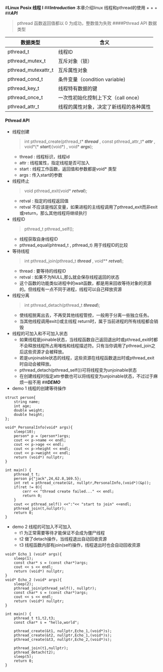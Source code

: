 #**Linux Posix 线程 I**
##_**Introduction**_
    本章介绍linux 线程和pthread的使用
+
+
+
##**_API_**
>pthread 函数返回值都以 0 为成功，整数值为失败
####Pthread API 数据类型

数据类型             | 含义
--------------------| ----------------------
pthread_t           | 线程ID
pthread_mutex_t     | 互斥对象（锁）
pthread_mutexattr_t | 互斥属性对象
pthread_cond_t      | 条件变量（condition variable)
pthread_key_t       | 线程特有数据的键
pthread_once_t      | 一次性初始化控制上下文（call once）
pthread_attr_t      | 线程的属性对象，决定了新线程的各种属性

#### Pthread API
+ 线程创建
    >int pthread_create(pthread_t* _**thread**_ , const pthread_attr_t* **_attr_** , void*(* **_start_**)(void*) , void* **_args_**);
    + thread : 线程标识，线程id
    + attr   : 线程属性，指定线程是否可加入
    + start  : 线程工作函数，返回值和参数都是void* 类型
    + args   : 传入start的参数
+ 线程终止
    >void pthread_exit(void* **_retval_**);
    + retval : 指定的线程返回值
    + retval 不应该是栈区变量，如果进程的主线程调用了pthread_exit而非exit或return，那么其他线程将继续执行
+ 线程ID
    >pthread_t pthread_self();
    + 线程获取自身线程ID
    + pthread_equal(phtread_t , pthread_t) 用于线程ID的比较
+ 等待线程
    >int pthread_join(pthread_t **_thread_** , void** **_retval_**);
    + thread : 要等待的线程ID
    + retval : 如果不为NULL,那么就会保存线程返回的状态
    + 这个函数的功能类似进程中的wait函数，都是用来回收等待对象的资源的。但线程有一点不同于进程，线程可以自己释放资源
+ 线程分离
    >int pthread_detach(pthread_t **_thread_**);
    + 使线程脱离出去，不再受其他线程管控，一般用于分离一些独立任务。
    + 当其他线程调用exit()或主线程 return时，属于当前进程的所有线程都会销毁
+ 线程的可加入和不可加入状态
    + 如果线程是joinable状态，当线程函数自己返回退出时或pthread_exit时都不会释放线程所占用堆栈和线程描述符。只有当你调用了pthread_join之后这些资源才会被释放。
    + 若是unjoinable状态的线程，这些资源在线程函数退出时或pthread_exit时自动会被释放。
    + pthread_detach(pthread_self())可将线程变为unjoinable状态
    + 在创建线程时指定attr参数也可以将线程变为unjoinable状态，不过过于麻烦一般不用
##**_DEMO_**
+ demo 1 线程的创建等待操作
```
struct person{
    string name;
    int age;
    double weight;
    double height;
};

void* PersonalInfo(void* args){
    sleep(10);
    person* p = (person*)args;
    cout << p->name << endl;
    cout << p->age << endl;
    cout << p->height << endl;
    cout << p->weight << endl;
    return (void*) nullptr;
}

int main() {
    pthread_t t;
    person p{"jack",24,62.8,169.5};
    int ret = pthread_create(&t, nullptr,PersonalInfo,(void*)(&p));
    if(ret != 0){
        cerr << "thread create failed..." << endl;
        return 0;
    }
    cout << pthread_self() <<":"<< "start to join" <<endl;
    pthread_join(t,nullptr);
    return 0;
}

```
+ demo 2 线程的可加入不可加入
    + t1 为正常需要等待才能保证不会成为僵尸线程
    + t2 做了detach操作，当线程退出自动回收资源
    + t3 线程函数内部有join(self)操作，线程退出时也会自动回收资源
```
void* Echo_1 (void* args){
    sleep(1);
    const char* s = (const char*)args;
    cout << s << endl;
    return (void*) nullptr;
}
void* Echo_2 (void* args){
    sleep(2);
    pthread_join(pthread_self(), nullptr);
    const char* s = (const char*)args;
    cout << s << endl;
    return (void*) nullptr;
}

int main() {
    pthread_t t1,t2,t3;
    const char* s = "hello,world";

    pthread_create(&t1, nullptr,Echo_1,(void*)s);
    pthread_create(&t2, nullptr,Echo_1,(void*)s);
    pthread_create(&t3, nullptr,Echo_2,(void*)s);

    pthread_join(t1,nullptr);
    pthread_detach(t2);
    sleep(5);
    return 0;
}
```
